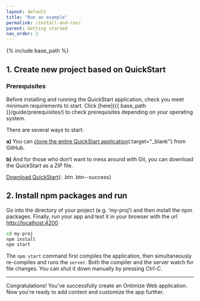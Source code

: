 ```yaml
---
layout: default
title: "Run an example"
permalink: /install-and-run/
parent: Getting started
nav_order: 2
---
```


{% include base_path %}


## 1. Create new project based on QuickStart

### Prerequisites

Before installing and running the QuickStart application, check you meet minimum requirements to start. Click [here]({{ base_path }}/guide/prerequisites/) to check prerequisites depending on your operating system.

There are several ways to start:

**a)** You can [clone the entire QuickStart application](https://github.com/OntimizeWeb/ontimize-web-ngx-quickstart){:target="_blank"} from GitHub.

**b)** And for those who don’t want to mess around with Git, you can download the QuickStart as a ZIP file.

[Download QuickStart](https://github.com/OntimizeWeb/ontimize-web-ngx-quickstart/archive/refs/heads/15.x.x.zip){: .btn .btn--success}


## 2. Install npm packages and run

Go into the directory of your project (e.g. ‘my-proj’) and then install the npm packages. Finally, run your app and test it in your browser with the url [http://localhost:4200](http://localhost:4200)

```bash
cd my-proj
npm install
npm start
```

The `npm start` command first compiles the application, then simultaneously re-compiles and runs the `server`.
Both the compiler and the server watch for file changes. You can shut it down manually by pressing *Ctrl-C*.

---
Congratulations! You've successfully create an Ontimize Web application. Now you're ready to add content and customize the app further.
